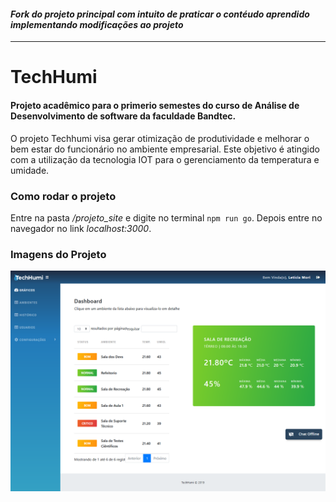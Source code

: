 
#### *Fork do projeto principal com intuito de praticar o contéudo aprendido implementando modificações ao projeto*
---

# TechHumi 
#### Projeto acadêmico para o primerio semestes do curso de Análise de Desenvolvimento de software da faculdade Bandtec.

O projeto Techhumi visa gerar otimização de produtividade e melhorar o bem estar do funcionário no ambiente empresarial. 
Este objetivo é atingido com a utilização da tecnologia IOT para o gerenciamento da temperatura e umidade.

### Como rodar o projeto

Entre na pasta */projeto_site* e digite no terminal `npm run go`. Depois entre no navegador no link *localhost:3000*.


### Imagens do Projeto

![Tela Principal](https://github.com/esteves-esta/TechHumi/blob/master/imagens_sistema/techhumi-dashboard2.png "Dashboard")


